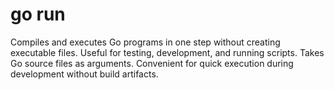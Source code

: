 # go run

Compiles and executes Go programs in one step without creating executable files. Useful for testing, development, and running scripts. Takes Go source files as arguments. Convenient for quick execution during development without build artifacts.